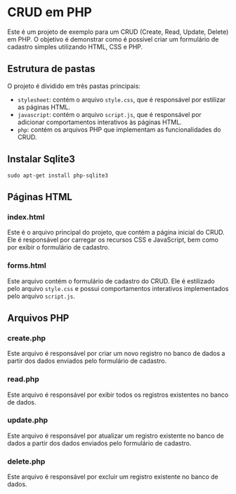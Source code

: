 <!DOCTYPE html>
<html lang="pt-br">
<head>
    <meta charset="UTF-8">
    <meta name="viewport" content="width=device-width, initial-scale=1.0">
</head>
<body>
    <h1>CRUD em PHP</h1>
    <p>Este é um projeto de exemplo para um CRUD (Create, Read, Update, Delete) em PHP. O objetivo é demonstrar como é possível criar um formulário de cadastro simples utilizando HTML, CSS e PHP.</p>
    <h2>Estrutura de pastas</h2>
    <p>O projeto é dividido em três pastas principais:</p>
    <ul>
        <li><code>stylesheet</code>: contém o arquivo <code>style.css</code>, que é responsável por estilizar as páginas HTML.</li>
        <li><code>javascript</code>: contém o arquivo <code>script.js</code>, que é responsável por adicionar comportamentos interativos às páginas HTML.</li>
        <li><code>php</code>: contém os arquivos PHP que implementam as funcionalidades do CRUD.</li>
    </ul>
    <h2>Instalar Sqlite3</h2>
    <code>sudo apt-get install php-sqlite3</code>
    <h2>Páginas HTML</h2>
    <h3>index.html</h3>
    <p>Este é o arquivo principal do projeto, que contém a página inicial do CRUD. Ele é responsável por carregar os recursos CSS e JavaScript, bem como por exibir o formulário de cadastro.</p>
    <h3>forms.html</h3>
    <p>Este arquivo contém o formulário de cadastro do CRUD. Ele é estilizado pelo arquivo <code>style.css</code> e possui comportamentos interativos implementados pelo arquivo <code>script.js</code>.</p>
    <h2>Arquivos PHP</h2>
    <h3>create.php</h3>
    <p>Este arquivo é responsável por criar um novo registro no banco de dados a partir dos dados enviados pelo formulário de cadastro.</p>
    <h3>read.php</h3>
    <p>Este arquivo é responsável por exibir todos os registros existentes no banco de dados.</p>
    <h3>update.php</h3>
    <p>Este arquivo é responsável por atualizar um registro existente no banco de dados a partir dos dados enviados pelo formulário de cadastro.</p>
    <h3>delete.php</h3>
    <p>Este arquivo é responsável por excluir um registro existente no banco de dados.</p>
</body>
